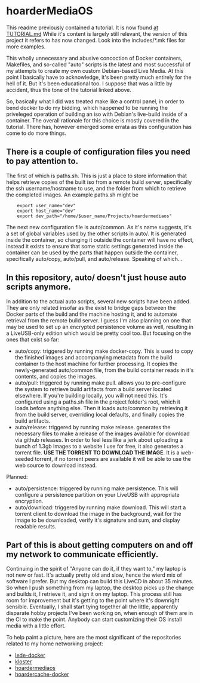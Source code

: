 hoarderMediaOS
==============

This readme previously contained a tutorial. It is now found
[at TUTORIAL.md](https://github.com/cmotc/hoarderMediaOS/blob/master/TUTORIAL.md)
While it's content is largely still relevant, the version of this project it
refers to has now changed. Look into the includes/*.mk files for more examples.

This wholly unnecessary and abusive concoction of Docker containers, Makefiles,
and so-called "auto" scripts is the latest and most successful of my attempts to
create my own custom Debian-based Live Media. At this point I basically have to
acknowledge, it's been pretty much entirely for the hell of it. But it's been
educational too. I suppose that was a little by accident, thus the tone of the
tutorial linked above.

So, basically what I did was treated make like a control panel, in order to bend
docker to do my bidding, which happened to be running the priveleged operation
of building an iso with Debian's live-build inside of a container. The overall
rationale for this choice is mostly covered in the tutorial. There has, however
emerged some errata as this configuration has come to do more things.

There is a couple of configuration files you need to pay attention to.
----------------------------------------------------------------------

The first of which is paths.sh. This is just a place to store information that
helps retrieve copies of the built iso from a remote build server, specifically
the ssh username/hostname to use, and the folder from which to retrieve the
completed images. An example paths.sh might be

        export user_name="dev"
        export host_name="dev"
        export dev_path="/home/$user_name/Projects/hoardermediaos"

The next new configuration file is auto/common. As it's name suggests, it's a
set of global variables used by the other scripts in auto/. It is generated
inside the container, so changing it outside the container will have no effect,
instead it exists to ensure that some static settings generated inside the
container can be used by the parts that happen outside the container,
specifically auto/copy, auto/pull, and auto/release. Speaking of which...

In this repository, auto/ doesn't just house auto scripts anymore.
------------------------------------------------------------------

In addition to the actual auto scripts, several new scripts have been added.
They are only related insofar as the exist to bridge gaps between the Docker
parts of the build and the machine hosting it, and to automate retrieval from
the remote build server. I guess I'm also planning on one that may be used to
set up an encrypted persistence volume as well, resulting in a LiveUSB-only
edition which would be pretty cool too. But focusing on the ones that exist so
far:

  * auto/copy: triggered by running make docker-copy. This is used to copy the
   finished images and accompanying metadata from the build container to the
   host machine for further processing. It copies the newly-generated
   auto/common file, from the build container reads in it's contents, and copies
   the images.
  * auto/pull: triggered by running make pull. allows you to pre-configure the
   system to retrieve build artifacts from a build server located elsewhere.
   If you're building locally, you will not need this. It's configured using a
   paths.sh file in the project folder's root, which it loads before anything
   else. Then it loads auto/common by retrieving it from the build server,
   overriding local defaults, and finally copies the build artifacts.
  * auto/release: triggered by running make release. generates the necessary
   files to make a release of the images available for download via github
   releases. In order to feel less like a jerk about uploading a bunch of 1.3gb
   images to a website I use for free, it also generates a torrent file.
   **USE THE TORRENT TO DOWNLOAD THE IMAGE**. It is a web-seeded torrent, if no
    torrent peers are available it will be able to use the web source to
    download instead.

Planned:

  * auto/persistence: triggered by running make persistence. This will configure
   a persistence partition on your LiveUSB with appropriate encryption.
  * auto/download: triggered by running make download. This will start a torrent
   client to download the image in the background, wait for the image to be
   downloaded, verify it's signature and sum, and display readable results.

Part of this is about getting computers on and off my network to communicate efficiently.
-----------------------------------------------------------------------------------------

Continuing in the spirit of "Anyone can do it, if they want to," my laptop is
not new or fast. It's actually pretty old and slow, hence the wierd mix of
software I prefer. But my desktop can build this LiveCD in about 35 minutes.
So when I push something from my laptop, the desktop picks up the change and
builds it, I retrieve it, and sign it on my laptop. This process still has room
for improvement but it's getting to the point where it's downright sensible.
Eventually, I shall start tying together all the little, apparently disparate
hobby projects I've been working on, when enough of them are in the CI to make
the point. Anybody can start customizing their OS install media with a little
effort.

To help paint a picture, here are the most significant of the repositories
related to my home networking project:

  * [lede-docker](https://github.com/eyedeekay/lede-docker)
  * [kloster](https://github.com/eyedeekay/kloster)
  * [hoardermediaos](https://github.com/eyedeekay/hoardermediaos)
  * [hoardercache-docker](https://github.com/eyedeekay/hoardercache-docker)
